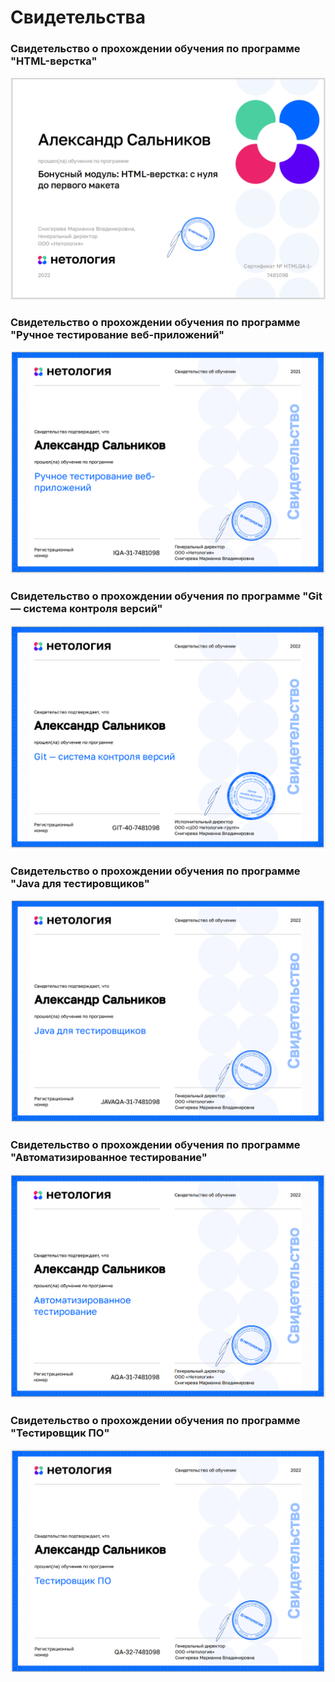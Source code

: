 # Свидетельства

### Свидетельство о прохождении обучения по программе "HTML-верстка"
![](https://github.com/Gendalf21/certificates/blob/master/Свидетельство%20HTML-верстка.PNG)

### Свидетельство о прохождении обучения по программе "Ручное тестирование веб-приложений"
![](https://github.com/Gendalf21/certificates/blob/master/Свидетельство%20Ручное%20тестирование%20веб-приложений.PNG)

### Свидетельство о прохождении обучения по программе "Git — система контроля версий"
![](https://github.com/Gendalf21/certificates/blob/master/Свидетельство%20Git%20—%20система%20контроля%20версий.PNG)

### Свидетельство о прохождении обучения по программе "Java для тестировщиков"
![](https://github.com/Gendalf21/certificates/blob/master/Свидетельство%20Java%20для%20тестировщиков.PNG)

### Свидетельство о прохождении обучения по программе "Автоматизированное тестирование"
![](https://github.com/Gendalf21/certificates/blob/master/Свидетельство%20Автоматизированное%20тестирование.PNG)

### Свидетельство о прохождении обучения по программе "Тестировщик ПО"
![](https://github.com/Gendalf21/certificates/blob/master/Свидетельство%20Тестировщик%20ПО.PNG)